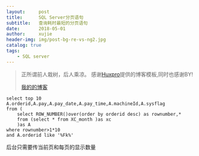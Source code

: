```yaml
---
layout:     post
title:      SQL Server分页语句
subtitle:   查询耗时最短的分页语句
date:       2018-05-01
author:     xujie
header-img: img/post-bg-re-vs-ng2.jpg
catalog: true
tags:
    - SQL server
---
```


> 正所谓前人栽树，后人乘凉。
> 感谢[Huxpro](https://github.com/huxpro)提供的博客模板,同时也感谢BY!
> 
> [我的的博客](http://my.happy-coding.cn)

```
select top 10 A.orderid,A.pay,A.pay_date,A.pay_time,A.machineId,A.sysflag
from (
    select ROW_NUMBER()over(order by orderid desc) as rownumber,*
    from (select * from XC_month )as xc
    )as A
where rownumber>1*10
and A.orderid like '%Fk%'
```

后台只需要传当前页和每页的显示数量
